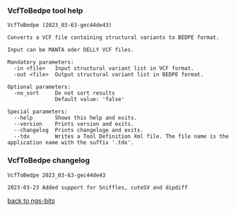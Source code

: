 ### VcfToBedpe tool help
	VcfToBedpe (2023_03-63-gec44de43)
	
	Converts a VCF file containing structural variants to BEDPE format.
	
	Input can be MANTA oder DELLY VCF files.
	
	Mandatory parameters:
	  -in <file>   Input structural variant list in VCF format.
	  -out <file>  Output structural variant list in BEDPE format.
	
	Optional parameters:
	  -no_sort     Do not sort results
	               Default value: 'false'
	
	Special parameters:
	  --help       Shows this help and exits.
	  --version    Prints version and exits.
	  --changelog  Prints changeloge and exits.
	  --tdx        Writes a Tool Definition Xml file. The file name is the application name with the suffix '.tdx'.
	
### VcfToBedpe changelog
	VcfToBedpe 2023_03-63-gec44de43
	
	2023-03-23 Added support for Sniffles, cuteSV and dipdiff
[back to ngs-bits](https://github.com/imgag/ngs-bits)